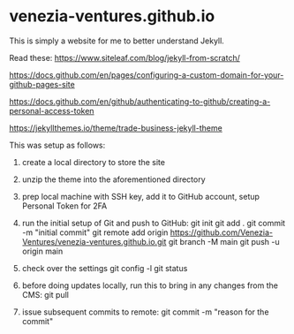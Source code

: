 # venezia-ventures.github.io

This is simply a website for me to better understand Jekyll.

Read these:
https://www.siteleaf.com/blog/jekyll-from-scratch/

https://docs.github.com/en/pages/configuring-a-custom-domain-for-your-github-pages-site

https://docs.github.com/en/github/authenticating-to-github/creating-a-personal-access-token

https://jekyllthemes.io/theme/trade-business-jekyll-theme


This was setup as follows:

1) create a local directory to store the site

2) unzip the theme into the aforementioned directory

3) prep local machine with SSH key, add it to GitHub account, setup Personal Token for 2FA

4) run the initial setup of Git and push to GitHub:
   git init
   git add .
   git commit -m "initial commit"
   git remote add origin https://github.com/Venezia-Ventures/venezia-ventures.github.io.git
   git branch -M main
   git push -u origin main

5) check over the settings
   git config -l
   git status
   
6) before doing updates locally, run this to bring in any changes from the CMS:
  git pull
  
7) issue subsequent commits to remote:
  git commit -m "reason for the commit"
 

